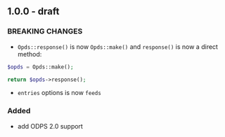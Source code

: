 ## 1.0.0 - draft

### BREAKING CHANGES

-   `Opds::response()` is now `Opds::make()` and `response()` is now a direct method:

```php
$opds = Opds::make();

return $opds->response();
```

-   `entries` options is now `feeds`

### Added

-   add ODPS 2.0 support
